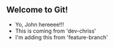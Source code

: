 ## Welcome to Git!

- Yo, John hereeee!!!
- This is coming from 'dev-chriss'
- I'm adding this from 'feature-branch'